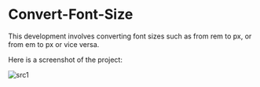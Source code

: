 # Convert-Font-Size

This development involves converting font sizes such as from rem to px, or from em to px or vice versa.

Here is a screenshot of the project:

![src1](https://user-images.githubusercontent.com/96689375/188287809-af05a7ac-fcfc-4f8c-a19a-cd7b4944d234.jpg)
